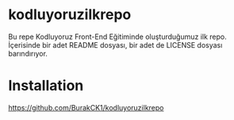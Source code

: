 # kodluyoruzilkrepo

Bu repe Kodluyoruz Front-End Eğitiminde oluşturduğumuz ilk repo. İçerisinde bir adet README dosyası, bir adet de LICENSE dosyası barındırıyor.


# Installation

https://github.com/BurakCK1/kodluyoruzilkrepo

